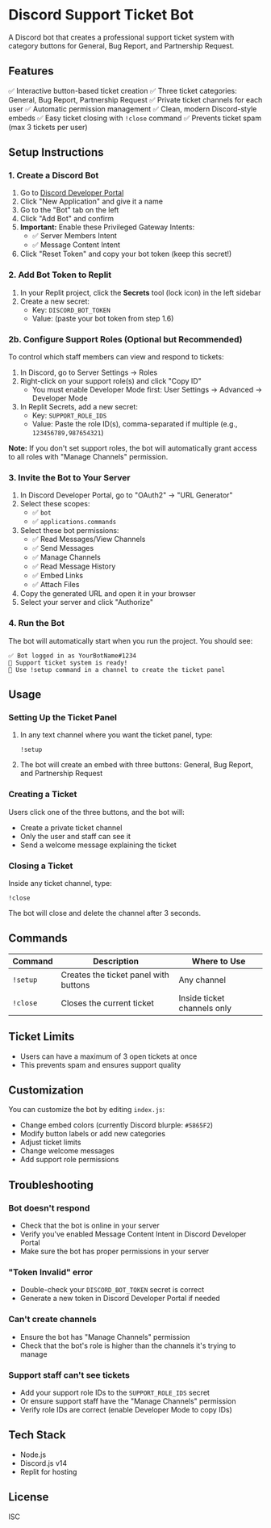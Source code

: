 # Discord Support Ticket Bot

A Discord bot that creates a professional support ticket system with category buttons for General, Bug Report, and Partnership Request.

## Features

✅ Interactive button-based ticket creation
✅ Three ticket categories: General, Bug Report, Partnership Request
✅ Private ticket channels for each user
✅ Automatic permission management
✅ Clean, modern Discord-style embeds
✅ Easy ticket closing with `!close` command
✅ Prevents ticket spam (max 3 tickets per user)

## Setup Instructions

### 1. Create a Discord Bot

1. Go to [Discord Developer Portal](https://discord.com/developers/applications)
2. Click "New Application" and give it a name
3. Go to the "Bot" tab on the left
4. Click "Add Bot" and confirm
5. **Important:** Enable these Privileged Gateway Intents:
   - ✅ Server Members Intent
   - ✅ Message Content Intent
6. Click "Reset Token" and copy your bot token (keep this secret!)

### 2. Add Bot Token to Replit

1. In your Replit project, click the **Secrets** tool (lock icon) in the left sidebar
2. Create a new secret:
   - Key: `DISCORD_BOT_TOKEN`
   - Value: (paste your bot token from step 1.6)

### 2b. Configure Support Roles (Optional but Recommended)

To control which staff members can view and respond to tickets:

1. In Discord, go to Server Settings → Roles
2. Right-click on your support role(s) and click "Copy ID" 
   - You must enable Developer Mode first: User Settings → Advanced → Developer Mode
3. In Replit Secrets, add a new secret:
   - Key: `SUPPORT_ROLE_IDS`
   - Value: Paste the role ID(s), comma-separated if multiple (e.g., `123456789,987654321`)

**Note:** If you don't set support roles, the bot will automatically grant access to all roles with "Manage Channels" permission.

### 3. Invite the Bot to Your Server

1. In Discord Developer Portal, go to "OAuth2" → "URL Generator"
2. Select these scopes:
   - ✅ `bot`
   - ✅ `applications.commands`
3. Select these bot permissions:
   - ✅ Read Messages/View Channels
   - ✅ Send Messages
   - ✅ Manage Channels
   - ✅ Read Message History
   - ✅ Embed Links
   - ✅ Attach Files
4. Copy the generated URL and open it in your browser
5. Select your server and click "Authorize"

### 4. Run the Bot

The bot will automatically start when you run the project. You should see:
```
✅ Bot logged in as YourBotName#1234
🎫 Support ticket system is ready!
📝 Use !setup command in a channel to create the ticket panel
```

## Usage

### Setting Up the Ticket Panel

1. In any text channel where you want the ticket panel, type:
   ```
   !setup
   ```
2. The bot will create an embed with three buttons: General, Bug Report, and Partnership Request

### Creating a Ticket

Users click one of the three buttons, and the bot will:
- Create a private ticket channel
- Only the user and staff can see it
- Send a welcome message explaining the ticket

### Closing a Ticket

Inside any ticket channel, type:
```
!close
```
The bot will close and delete the channel after 3 seconds.

## Commands

| Command | Description | Where to Use |
|---------|-------------|--------------|
| `!setup` | Creates the ticket panel with buttons | Any channel |
| `!close` | Closes the current ticket | Inside ticket channels only |

## Ticket Limits

- Users can have a maximum of 3 open tickets at once
- This prevents spam and ensures support quality

## Customization

You can customize the bot by editing `index.js`:
- Change embed colors (currently Discord blurple: `#5865F2`)
- Modify button labels or add new categories
- Adjust ticket limits
- Change welcome messages
- Add support role permissions

## Troubleshooting

### Bot doesn't respond
- Check that the bot is online in your server
- Verify you've enabled Message Content Intent in Discord Developer Portal
- Make sure the bot has proper permissions in your server

### "Token Invalid" error
- Double-check your `DISCORD_BOT_TOKEN` secret is correct
- Generate a new token in Discord Developer Portal if needed

### Can't create channels
- Ensure the bot has "Manage Channels" permission
- Check that the bot's role is higher than the channels it's trying to manage

### Support staff can't see tickets
- Add your support role IDs to the `SUPPORT_ROLE_IDS` secret
- Or ensure support staff have the "Manage Channels" permission
- Verify role IDs are correct (enable Developer Mode to copy IDs)

## Tech Stack

- Node.js
- Discord.js v14
- Replit for hosting

## License

ISC
